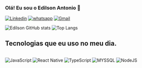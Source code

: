### Olá! Eu sou o Edilson Antonio 👋

[![Linkedin](https://img.shields.io/badge/LinkedIn-0077B5?style=for-the-badge&logo=linkedin&logoColor=white)](https://www.linkedin.com/in/edilson-antonio-a16824145/)
[![whatsapp](https://img.shields.io/badge/WhatsApp-25D366?style=for-the-badge&logo=whatsapp&logoColor=white)](https://wa.me/5581996001833)
[![Gmail](https://img.shields.io/badge/Gmail-D14836?style=for-the-badge&logo=gmail&logoColor=white)](mailto:edilsonantonio0@gmail.com)



![Edilson GitHub stats](https://github-readme-stats.vercel.app/api?username=Edilson-Silva-Developer&show_icons=true&theme=dracula)
![Top Langs](https://github-readme-stats.vercel.app/api/top-langs/?username=Edilson-Silva-Developer&layout=compact)


## Tecnologias que eu uso no meu dia.

<div style="display: inline_block"><br/>
<img align="" alt="JavaScript" src="https://img.shields.io/badge/JavaScript-F7DF1E?style=for-the-badge&logo=javascript&logoColor=black"/>
<img align="" alt="React Native" src="https://img.shields.io/badge/React_Native-20232A?style=for-the-badge&logo=react&logoColor=61DAFB"/>
<img align="" alt="TypeScript" src="https://img.shields.io/badge/TypeScript-007ACC?style=for-the-badge&logo=typescript&logoColor=white"/>
<img align="" alt="MYSSQL" src="https://img.shields.io/badge/MySQL-00000F?style=for-the-badge&logo=mysql&logoColor=white"/>
<img align="" alt="NodeJS" src="https://img.shields.io/badge/Node.js-43853D?style=for-the-badge&logo=node.js&logoColor=white"/>

</div>
